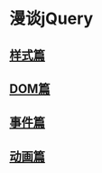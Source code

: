 # 漫谈jQuery

## [样式篇](https://github.com/MicroKibaco/basic_jquery_study/blob/master/docs/STYLE.md)
## [DOM篇](https://github.com/MicroKibaco/basic_jquery_study/blob/master/docs/DOM.md)
## [事件篇](https://github.com/MicroKibaco/basic_jquery_study/blob/master/docs/EVENT.md)
## [动画篇](https://github.com/MicroKibaco/basic_jquery_study/blob/master/docs/ANIM.md)